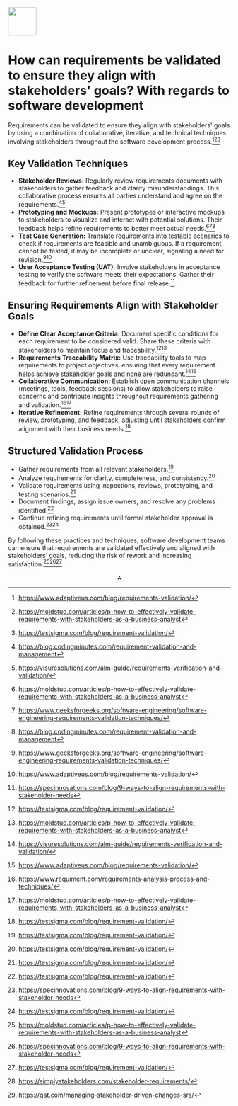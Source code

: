 <img src="https://r2cdn.perplexity.ai/pplx-full-logo-primary-dark%402x.png" style="height:64px;margin-right:32px"/>

# How can requirements be validated to ensure they align with stakeholders' goals? With regards to software development

Requirements can be validated to ensure they align with stakeholders' goals by using a combination of collaborative, iterative, and technical techniques involving stakeholders throughout the software development process.[^1][^2][^5]

## Key Validation Techniques

- **Stakeholder Reviews:** Regularly review requirements documents with stakeholders to gather feedback and clarify misunderstandings. This collaborative process ensures all parties understand and agree on the requirements.[^3][^7]
- **Prototyping and Mockups:** Present prototypes or interactive mockups to stakeholders to visualize and interact with potential solutions. Their feedback helps refine requirements to better meet actual needs.[^2][^9][^3]
- **Test Case Generation:** Translate requirements into testable scenarios to check if requirements are feasible and unambiguous. If a requirement cannot be tested, it may be incomplete or unclear, signaling a need for revision.[^9][^1]
- **User Acceptance Testing (UAT):** Involve stakeholders in acceptance testing to verify the software meets their expectations. Gather their feedback for further refinement before final release.[^4]


## Ensuring Requirements Align with Stakeholder Goals

- **Define Clear Acceptance Criteria:** Document specific conditions for each requirement to be considered valid. Share these criteria with stakeholders to maintain focus and traceability.[^5][^2]
- **Requirements Traceability Matrix:** Use traceability tools to map requirements to project objectives, ensuring that every requirement helps achieve stakeholder goals and none are redundant.[^7][^1]
- **Collaborative Communication:** Establish open communication channels (meetings, tools, feedback sessions) to allow stakeholders to raise concerns and contribute insights throughout requirements gathering and validation.[^8][^2]
- **Iterative Refinement:** Refine requirements through several rounds of review, prototyping, and feedback, adjusting until stakeholders confirm alignment with their business needs.[^5]


## Structured Validation Process

- Gather requirements from all relevant stakeholders.[^5]
- Analyze requirements for clarity, completeness, and consistency.[^5]
- Validate requirements using inspections, reviews, prototyping, and testing scenarios.[^5]
- Document findings, assign issue owners, and resolve any problems identified.[^5]
- Continue refining requirements until formal stakeholder approval is obtained.[^4][^5]

By following these practices and techniques, software development teams can ensure that requirements are validated effectively and aligned with stakeholders’ goals, reducing the risk of rework and increasing satisfaction.[^2][^4][^5]
<span style="display:none">[^10][^6]</span>

<div style="text-align: center">⁂</div>

[^1]: https://www.adaptiveus.com/blog/requirements-validation/

[^2]: https://moldstud.com/articles/p-how-to-effectively-validate-requirements-with-stakeholders-as-a-business-analyst

[^3]: https://blog.codingminutes.com/requirement-validation-and-management

[^4]: https://specinnovations.com/blog/9-ways-to-align-requirements-with-stakeholder-needs

[^5]: https://testsigma.com/blog/requirement-validation/

[^6]: https://qat.com/managing-stakeholder-driven-changes-srs/

[^7]: https://visuresolutions.com/alm-guide/requirements-verification-and-validation/

[^8]: https://www.requiment.com/requirements-analysis-process-and-techniques/

[^9]: https://www.geeksforgeeks.org/software-engineering/software-engineering-requirements-validation-techniques/

[^10]: https://simplystakeholders.com/stakeholder-requirements/

